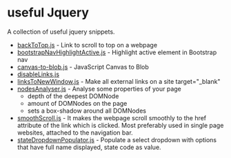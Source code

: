 # useful Jquery

A collection of useful jquery snippets.

* [backToTop.js](backToTop.js) - Link to scroll to top on a webpage
* [bootstrapNavHighlightActive.js](bootstrapNavHighlightActive.js) - Highlight active element in Bootstrap nav
* [canvas-to-blob.js](canvas-to-blob.js) - JavaScript Canvas to Blob
* [disableLinks.js](disableLinks.js)
* [linksToNewWindow.js](linksToNewWindow.js) - Make all external links on a site target="_blank"
* [nodesAnalyser.js](nodesAnalyser.js) - Analyse some properties of your page
  * depth of the deepest DOMNode
  * amount of DOMNodes on the page
  * sets a box-shadow around all DOMNodes
* [smoothScroll.js](smoothScroll.js) - It makes the webpage scroll smoothly to the href attribute of the link which is clicked. Most preferably used in single page websites, attached to the navigation bar.
* [stateDropdownPopulator.js](stateDropdownPopulator.js) - Populate a select dropdown with options that have full name displayed, state code as value.

